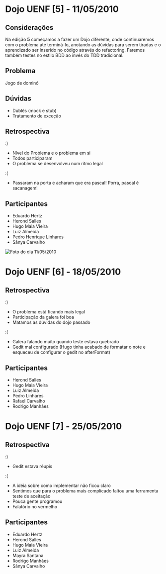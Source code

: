 Dojo UENF [5] - 11/05/2010
==========================

Considerações
-------------

Na edição **5** começamos a fazer um Dojo diferente, onde continuaremos com o
problema até terminá-lo, anotando as dúvidas para serem tiradas e o aprendizado
ser inserido no código através do refactoring. Faremos também testes no estilo
BDD ao invés do TDD tradicional.

Problema
--------

Jogo de dominó


Dúvidas
-------

* Dublês (mock e stub)
* Tratamento de exceção


Retrospectiva
-------------

:)

* Nível do Problema e o problema em si
* Todos participaram
* O problema se desenvolveu num ritmo legal


:(

* Passaram na porta e acharam que era pascal! Porra, pascal é sacanagem!


Participantes
-------------

* Eduardo Hertz
* Herond Salles
* Hugo Maia Vieira
* Luiz Almeida
* Pedro Henrique Linhares
* Sânya Carvalho

![Foto do dia 11/05/2010](http://farm2.static.flickr.com/1085/4605225430_3a7c23d5d9.jpg)


Dojo UENF [6] - 18/05/2010
==========================

Retrospectiva
-------------

:)

* O problema está ficando mais legal
* Participação da galera foi boa
* Matamos as dúvidas do dojo passado

:(

* Galera falando muito quando teste estava quebrado
* Gedit mal configurado (Hugo tinha acabado de formatar o note e esqueceu de configurar o gedit no afterFormat)

Participantes
-------------

* Herond Salles
* Hugo Maia Vieira
* Luiz Almeida
* Pedro Linhares
* Rafael Carvalho
* Rodrigo Manhães


Dojo UENF [7] - 25/05/2010
==========================

Retrospectiva
-------------

:)

* Gedit estava réupis

:(

* A idéia sobre como implementar não ficou claro
* Sentimos que para o problema mais complicado faltou uma ferramenta teste de aceitação
* Pouca gente programou
* Falatório no vermelho

Participantes
-------------

* Eduardo Hertz
* Herond Salles
* Hugo Maia Vieira
* Luiz Almeida
* Mayra Santana
* Rodrigo Manhães
* Sânya Carvalho

